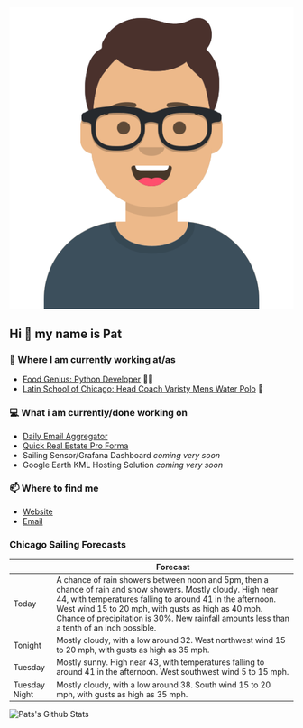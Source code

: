 [![Social banner for p-j-falconer](https://raw.githubusercontent.com/P-J-FALCONER/P-J-FALCONER/master/assets/avataaars.svg)](https://patfalconer.com/)
## Hi :wave: my name is Pat

### 💼 Where I am currently working at/as
- [Food Genius: Python Developer](https://getfoodgenius.com/) 🍔🐍
- [Latin School of Chicago: Head Coach Varisty Mens Water Polo](https://www.latinschool.org/) 🤽


### 💻 What i am currently/done working on
 - [Daily Email Aggregator](https://github.com/P-J-FALCONER/dott_daily_mail)
 - [Quick Real Estate Pro Forma](https://github.com/P-J-FALCONER/henry)
 - Sailing Sensor/Grafana Dashboard *coming very soon*
 - Google Earth KML Hosting Solution *coming very soon*

### 📫 Where to find me
 - [Website](https://patfalconer.com/)
 - [Email](mailto:patrick.j.falconer@gmail.com)


### Chicago Sailing Forecasts
|   | Forecast  |
|---|---|
| Today | A chance of rain showers between noon and 5pm, then a chance of rain and snow showers. Mostly cloudy. High near 44, with temperatures falling to around 41 in the afternoon. West wind 15 to 20 mph, with gusts as high as 40 mph. Chance of precipitation is 30%. New rainfall amounts less than a tenth of an inch possible. |
| Tonight | Mostly cloudy, with a low around 32. West northwest wind 15 to 20 mph, with gusts as high as 35 mph. |
| Tuesday | Mostly sunny. High near 43, with temperatures falling to around 41 in the afternoon. West southwest wind 5 to 15 mph. |
| Tuesday Night | Mostly cloudy, with a low around 38. South wind 15 to 20 mph, with gusts as high as 35 mph. |

![Pats's Github Stats](https://github-readme-stats.vercel.app/api?username=p-j-falconer&show_icons=true&theme=radical)
